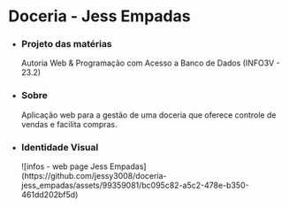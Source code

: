 # Doceria - Jess Empadas
<ul>
  <li><h3>Projeto das matérias</h3> Autoria Web & Programação com Acesso a Banco de Dados
(INFO3V - 23.2)</li> 
  <li><h3>Sobre</h3> Aplicação web para a gestão de uma doceria que oferece controle de vendas e facilita compras.</li>
  <li><h3>Identidade Visual</h3> <img>![infos - web page Jess Empadas](https://github.com/jessy3008/doceria-jess_empadas/assets/99359081/bc095c82-a5c2-478e-b350-461dd202bf5d)
</img></li>
</ul>

